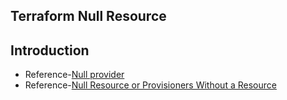 ## Terraform Null Resource
## Introduction
- Reference-[Null provider](https://registry.terraform.io/providers/hashicorp/null/latest/docs)
- Reference-[Null Resource or Provisioners Without a Resource]()